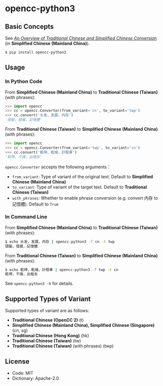 <div lang="en-US">

# opencc-python3

## Basic Concepts

See [_An Overview of Traditional Chinese and Simplified Chinese Conversion_](https://zhuanlan.zhihu.com/p/104314323) (in **Simplified Chinese (Mainland China)**).

```sh
$ pip install opencc-python3
```

## Usage

### In Python Code

From **Simplified Chinese (Mainland China)** to **Traditional Chinese (Taiwan)** (with phrases):

```python
>>> import opencc
>>> cc = opencc.Converter(from_variant='cn', to_variant='twp')
>>> cc.convert('头发，发展，内存')
'頭髮，發展，記憶體'
```

From **Traditional Chinese (Taiwan)** to **Simplified Chinese (Mainland China)** (with phrases):

```python
>>> import opencc
>>> cc = opencc.Converter(from_variant='twp', to_variant='cn')
>>> cc.convert('乾坤，乾燥，計程車')
'乾坤，干燥，出租车'
```

`opencc.Converter` accepts the following arguments：

* `from_variant`: Type of variant of the original text. Default to **Simplified Chinese (Mainland China)**
* `to_variant`: Type of variant of the target text. Default to **Traditional Chinese (Taiwan)**
* `with_phrases`: Whether to enable phrase conversion (e.g. convert <span lang="zh-CN">内存</span> to <span lang="zh-TW">記憶體</span>). Default to `True`

### In Command Line

From **Simplified Chinese (Mainland China)** to **Traditional Chinese (Taiwan)** (with phrases):

```sh
$ echo 头发，发展，内存 | opencc-python3 -f cn -t twp
頭髮，發展，記憶體
```

From **Traditional Chinese (Taiwan)** to **Simplified Chinese (Mainland China)** (with phrases):

```sh
$ echo 乾坤，乾燥，計程車 | opencc-python3 -f twp -t cn
乾坤，干燥，出租车
```

See `opencc-python3 -h` for details.

## Supported Types of Variant

Supported types of variant are as follows:

* **Traditional Chinese (OpenCC 2)** (t)
* **Simplified Chinese (Mainland China), Simplified Chinese (Singapore)** (cn, sg)
* **Traditional Chinese (Hong Kong)** (hk)
* **Traditional Chinese (Taiwan)** (tw)
* **Traditional Chinese (Taiwan)** (with phrases) (twp)

## License

* Code: MIT
* Dictionary: Apache-2.0

</div>
